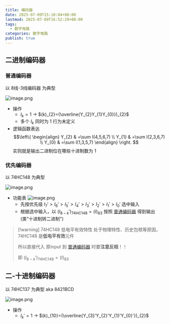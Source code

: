 ```yaml
---
title: 编码器
date: 2025-07-09T15:10:04+08:00
lastmod: 2025-07-09T16:52:29+08:00
tags:
  - 数字电路
categories: 数字电路
publish: true
---
```


## 二进制编码器

### 普通编码器

以 8线-3线编码器 为典型

![image.png](https://s2.loli.net/2025/07/09/ys69Bj38FQICG1w.png)

- 操作
	- $I_{k}=1$ $\to$ $(k)_{2}=(\overline{Y_{2}Y_{1}Y_{0}})_{2}$
	- 多个 $I_{k}$ 同时为 $1$ 行为未定义
- 逻辑函数表达 $$\left\{ \begin{align} Y_{2} & =\sum I(4,5,6,7) \\ Y_{1} & =\sum I(2,3,6,7) \\ Y_{0} & =\sum I(1,3,5,7) \end{align} \right. $$
	实则就是输出二进制位在哪些十进制数为 $1$

### 优先编码器

以 74HC148 为典型

![image.png](https://s2.loli.net/2025/07/09/kNZC2aEYocRnGHS.png)


- 功能表
	![image.png](https://s2.loli.net/2025/07/09/IinQspLc8u6ydMJ.png)
	- 先按优先级 $I_{7}'>I_{6}'>I_{5}'>I_{4}'>I_{3}'>I_{2}'>I_{1}'>I_{0}'$ 选中输入
	- 根据选中输入，以 $(I_{8-k}')_{\mathrm{74HC148}}=(I)_{83}$ 按照 [普通编码器](%E7%BC%96%E7%A0%81%E5%99%A8.md#) 得到输出 (类"十进制转二进制")

>[!warning] 74HC148 低电平有效特性
>处于物理特性、历史包袱等原因，74HC148 是**低电平有效**元件
>
>所以直接代入 原input 到 [普通编码器](%E7%BC%96%E7%A0%81%E5%99%A8.md#) 时要**注意反相**！！
>
>即 $(I_{8-k}')_{\mathrm{74HC148}}=(I)_{83}$

## 二-十进制编码器


以 74HC137 为典型 aka 8421BCD

![image.png](https://s2.loli.net/2025/07/09/9yqxuckUCV7MH6l.png)

- 操作
	- $I_{k}'=1$ $\to$ $(k)_{10}=(\overline{Y_{3}'Y_{2}'Y_{1}'Y_{0}'})_{2}$
